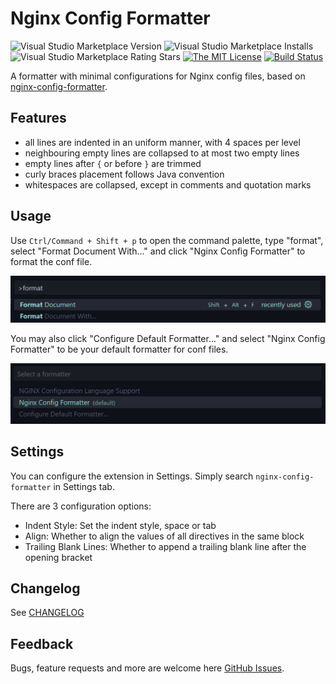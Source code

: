 # Nginx Config Formatter

![Visual Studio Marketplace Version](https://img.shields.io/visual-studio-marketplace/v/aaaaronzhou.nginx-config-formatter-vscode-extension.svg)
![Visual Studio Marketplace Installs](https://img.shields.io/visual-studio-marketplace/i/aaaaronzhou.nginx-config-formatter-vscode-extension.svg)
![Visual Studio Marketplace Rating Stars](https://img.shields.io/visual-studio-marketplace/stars/aaaaronzhou.nginx-config-formatter-vscode-extension.svg)
[![The MIT License](https://img.shields.io/badge/license-MIT-orange.svg)](http://opensource.org/licenses/MIT)
[![Build Status](https://img.shields.io/github/actions/workflow/status/Clarkkkk/nginx-config-formatter/.github%2Fworkflows%2Fpublish.yml)](https://github.com/Clarkkkk/nginx-config-formatter/actions)

A formatter with minimal configurations for Nginx config files, based on [nginx-config-formatter](https://www.npmjs.com/package/nginx-config-formatter).

## Features

- all lines are indented in an uniform manner, with 4 spaces per level
- neighbouring empty lines are collapsed to at most two empty lines
- empty lines after `{` or before `}` are trimmed
- curly braces placement follows Java convention
- whitespaces are collapsed, except in comments and quotation marks

## Usage

Use `Ctrl/Command + Shift + p` to open the command palette, type "format", select "Format Document With..." and click "Nginx Config Formatter" to format the conf file.

![image-1](https://raw.githubusercontent.com/Clarkkkk/nginx-config-formatter/main/packages/vscode/assets/image-1.png)

You may also click "Configure Default Formatter..." and select "Nginx Config Formatter" to be your default formatter for conf files.

![image-2](https://raw.githubusercontent.com/Clarkkkk/nginx-config-formatter/main/packages/vscode/assets/image-2.png)

## Settings

You can configure the extension in Settings. Simply search `nginx-config-formatter` in Settings tab.

There are 3 configuration options:

- Indent Style: Set the indent style, space or tab
- Align: Whether to align the values of all directives in the same block
- Trailing Blank Lines: Whether to append a trailing blank line after the opening bracket

## Changelog

See [CHANGELOG](https://github.com/Clarkkkk/nginx-config-formatter/blob/main/CHANGELOG.md)

## Feedback

Bugs, feature requests and more are welcome here [GitHub Issues](https://github.com/Clarkkkk/nginx-config-formatter/issues).

[npm-url]: https://www.npmjs.com/package/nginx-config-formatter
[npm-image]: https://badge.fury.io/js/nginx-config-formatter.svg
[npm-download]: https://img.shields.io/npm/dw/nginx-config-formatter
[license]: https://img.shields.io/github/license/Clarkkkk/nginx-config-formatter
[license-url]: https://github.com/Clarkkkk/nginx-config-formatter/blob/main/LICENSE.md
[minified-size]: https://img.shields.io/bundlephobia/min/nginx-config-formatter
[build-status]: https://img.shields.io/github/actions/workflow/status/Clarkkkk/nginx-config-formatter/.github%2Fworkflows%2Fpublish.yml
[github-actions]: https://github.com/Clarkkkk/nginx-config-formatter/actions
